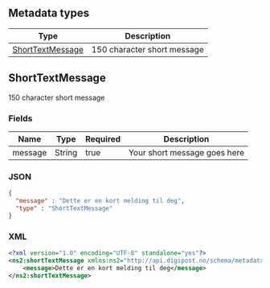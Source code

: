 ## Metadata types

|Type|Description|
|----|-----------|
|[ShortTextMessage](#shorttextmessage)|150 character short message|

## ShortTextMessage

150 character short message

### Fields

|Name|Type|Required|Description|
|----|----|--------|-----------|
|message|String|true|Your short message goes here|

### JSON

```json
{
  "message" : "Dette er en kort melding til deg",
  "type" : "ShortTextMessage"
}
```

### XML

```xml
<?xml version="1.0" encoding="UTF-8" standalone="yes"?>
<ns2:shortTextMessage xmlns:ns2="http://api.digipost.no/schema/metadata">
    <message>Dette er en kort melding til deg</message>
</ns2:shortTextMessage>
```
